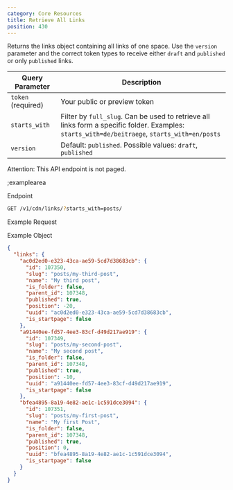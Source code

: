 ```yaml
---
category: Core Resources
title: Retrieve All Links
position: 430
---
```


Returns the links object containing all links of one space. Use the `version` parameter and the correct token types to receive either `draft` and `published` or only `published` links.  

| Query Parameter           | Description          |
|---------------------|----------------------|
| `token` (required) | Your public or preview token |
| `starts_with` | Filter by `full_slug`. Can be used to retrieve all links form a specific folder. Examples: `starts_with=de/beitraege`, `starts_with=en/posts` | 
| `version` | Default: `published`. Possible values: `draft`, `published` |

Attention: This API endpoint is not paged.

;examplearea

Endpoint

```bash
GET /v1/cdn/links/?starts_with=posts/
```

Example Request

<RequestExample url="https://api.storyblok.com/v1/cdn/links/?starts_with=posts/&token=ask9soUkv02QqbZgmZdeDAtt"></RequestExample>

Example Object 

```json
{
  "links": {
    "ac0d2ed0-e323-43ca-ae59-5cd7d38683cb": {
      "id": 107350,
      "slug": "posts/my-third-post",
      "name": "My third post",
      "is_folder": false,
      "parent_id": 107348,
      "published": true,
      "position": -20,
      "uuid": "ac0d2ed0-e323-43ca-ae59-5cd7d38683cb",
      "is_startpage": false
    },
    "a91440ee-fd57-4ee3-83cf-d49d217ae919": {
      "id": 107349,
      "slug": "posts/my-second-post",
      "name": "My second post",
      "is_folder": false,
      "parent_id": 107348,
      "published": true,
      "position": -10,
      "uuid": "a91440ee-fd57-4ee3-83cf-d49d217ae919",
      "is_startpage": false
    },
    "bfea4895-8a19-4e82-ae1c-1c591dce3094": {
      "id": 107351,
      "slug": "posts/my-first-post",
      "name": "My first Post",
      "is_folder": false,
      "parent_id": 107348,
      "published": true,
      "position": 0,
      "uuid": "bfea4895-8a19-4e82-ae1c-1c591dce3094",
      "is_startpage": false
    }
  }
}
```